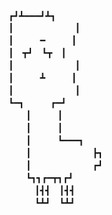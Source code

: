 
<pre class=".pre-scrollable">

┏┛┻━━━┛┻┓
┃　　　　　　　┃ 　 
┃　　　━　　　┃
┃　┳┛　┗┳　┃
┃　　　　　　　┃
┃　　　┻　　　┃
┃　　　　　　　┃
┗━┓　　　┏━┛
　　┃　　　┃　　　　　　　　　　　
　　┃　　　┃
　　┃　　　┗━━━┓
　　┃　　　　　　　┣┓
　　┃　　　　　　　┏┛
　　┗┓┓┏━┳┓┏┛
　　　┃┫┫　┃┫┫
　　　┗┻┛　┗┻┛
</pre>



